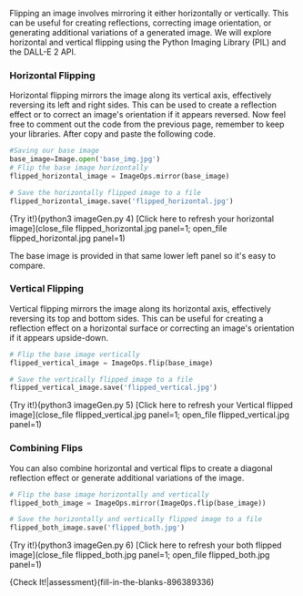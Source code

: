 Flipping an image involves mirroring it either horizontally or vertically. This can be useful for creating reflections, correcting image orientation, or generating additional variations of a generated image. We will explore horizontal and vertical flipping using the Python Imaging Library (PIL) and the DALL-E 2 API.


### Horizontal Flipping

Horizontal flipping mirrors the image along its vertical axis, effectively reversing its left and right sides. This can be used to create a reflection effect or to correct an image's orientation if it appears reversed. Now feel free to comment out the code from the previous page, remember to keep your libraries. After copy and paste the following code. 

```python 
#Saving our base image
base_image=Image.open('base_img.jpg')
# Flip the base image horizontally
flipped_horizontal_image = ImageOps.mirror(base_image)

# Save the horizontally flipped image to a file
flipped_horizontal_image.save('flipped_horizontal.jpg')
```
{Try it!}(python3 imageGen.py 4)
[Click here to refresh your horizontal image](close_file flipped_horizontal.jpg panel=1; open_file flipped_horizontal.jpg panel=1) 

The base image is provided in that same lower left panel so it's easy to compare. 

### Vertical Flipping

Vertical flipping mirrors the image along its horizontal axis, effectively reversing its top and bottom sides. This can be useful for creating a reflection effect on a horizontal surface or correcting an image's orientation if it appears upside-down.

```python
# Flip the base image vertically
flipped_vertical_image = ImageOps.flip(base_image)

# Save the vertically flipped image to a file
flipped_vertical_image.save('flipped_vertical.jpg')
```
{Try it!}(python3 imageGen.py 5)
[Click here to refresh your Vertical flipped image](close_file flipped_vertical.jpg panel=1; open_file flipped_vertical.jpg panel=1)

### Combining Flips

You can also combine horizontal and vertical flips to create a diagonal reflection effect or generate additional variations of the image.

```python
# Flip the base image horizontally and vertically
flipped_both_image = ImageOps.mirror(ImageOps.flip(base_image))

# Save the horizontally and vertically flipped image to a file
flipped_both_image.save('flipped_both.jpg')
```
{Try it!}(python3 imageGen.py 6)
[Click here to refresh your both flipped image](close_file flipped_both.jpg panel=1; open_file flipped_both.jpg panel=1)


{Check It!|assessment}(fill-in-the-blanks-896389336)
